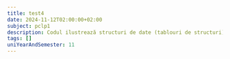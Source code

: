 ```yaml
---
title: test4
date: 2024-11-12T02:00:00+02:00
subject: pclp1
description: Codul ilustrează structuri de date (tablouri de structuri), variabile globale, funcții modulare și un meniu interactiv. Demonstrează operații de intrare/ieșire (`scanf`/`printf`) și controlul fluxului programului prin bucle și `switch`.
tags: []
uniYearAndSemester: 11
---
```


